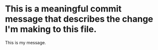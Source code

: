 # <h1>This is a meaningful commit message that describes the change I'm making to this file.</h1>
This is my message.
